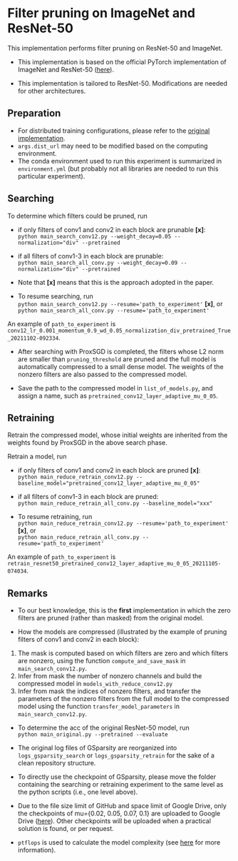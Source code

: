 # Filter pruning on ImageNet and ResNet-50

This implementation performs filter pruning on ResNet-50 and ImageNet.

- This implementation is based on the official PyTorch implementation of ImageNet and ResNet-50 ([here](https://github.com/pytorch/examples/tree/master/imagenet)).

- This implementation is tailored to ResNet-50. Modifications are needed for other architectures.

## Preparation
- For distributed training configurations, please refer to the [original implementation](https://github.com/pytorch/examples/tree/master/imagenet).
- `args.dist_url` may need to be modified based on the computing environment.
- The conda environment used to run this experiment is summarized in `environment.yml` (but probably not all libraries are needed to run this particular experiment).

## Searching

To determine which filters could be pruned, run

- if only filters of conv1 and conv2 in each block are prunable **[x]**:\
`python main_search_conv12.py --weight_decay=0.05 --normalization="div" --pretrained`


- if all filters of conv1-3 in each block are prunable:\
`python main_search_all_conv.py --weight_decay=0.09 --normalization="div" --pretrained`

- Note that **[x]** means that this is the approach adopted in the paper.

- To resume searching, run\
`python main_search_conv12.py --resume='path_to_experiment'` **[x]**, or\
`python main_search_all_conv.py --resume='path_to_experiment'`

An example of `path_to_experiment` is `conv12_lr_0.001_momentum_0.9_wd_0.05_normalization_div_pretrained_True_20211102-092334`.

- After searching with ProxSGD is completed, the filters whose L2 norm are smaller than `pruning_threshold` are pruned and the full model is automatically compressed to a small dense model. The weights of the nonzero filters are also passed to the compressed model.

- Save the path to the compressed model in `list_of_models.py`, and assign a name, such as `pretrained_conv12_layer_adaptive_mu_0_05`.

## Retraining
Retrain the compressed model, whose initial weights are inherited from the weights found by ProxSGD in the above search phase.

Retrain a model, run

- if only filters of conv1 and conv2 in each block are pruned **[x]**:\
`python main_reduce_retrain_conv12.py --baseline_model="pretrained_conv12_layer_adaptive_mu_0_05"`

- if all filters of conv1-3 in each block are pruned:\
`python main_reduce_retrain_all_conv.py --baseline_model="xxx"`

- To resume retraining, run\
`python main_reduce_retrain_conv12.py --resume='path_to_experiment'` **[x]**, or\
`python main_reduce_retrain_all_conv.py --resume='path_to_experiment'`

An example of `path_to_experiment` is `retrain_resnet50_pretrained_conv12_layer_adaptive_mu_0_05_20211105-074034`.

## Remarks

- To our best knowledge, this is the **first** implementation in which the zero filters are pruned (rather than masked) from the original model.

- How the models are compressed (illustrated by the example of pruning filters of conv1 and conv2 in each block):
1. The mask is computed based on which filters are zero and which filters are nonzero, using the function `compute_and_save_mask` in `main_search_conv12.py`.
2. Infer from mask the number of nonzero channels and build the compressed model in `models_with_reduce_conv12.py`
3. Infer from mask the indices of nonzero filters, and transfer the parameters of the nonzero filters from the full model to the compressed model using the function `transfer_model_parameters` in `main_search_conv12.py`.

- To determine the acc of the original ResNet-50 model, run\
`python main_original.py --pretrained --evaluate`

- The original log files of GSparsity are reorganized into `logs_gsparsity_search` or `logs_gsparsity_retrain` for the sake of a clean repository structure.

- To directly use the checkpoint of GSparsity, please move the folder containing the searching or retraining experiment to the same level as the python scripts (i.e., one level above).

- Due to the file size limit of GitHub and space limit of Google Drive, only the checkpoints of mu={0.02, 0.05, 0.07, 0.1} are uploaded to Google Drive ([here](https://drive.google.com/drive/folders/1qvl_YcjVHd4Xus2Ck3VoccMwlf8D_bmJ?usp=sharing)). Other checkpoints will be uploaded when a practical solution is found, or per request.

- `ptflops` is used to calculate the model complexity (see [here](https://github.com/sovrasov/flops-counter.pytorch) for more information).
